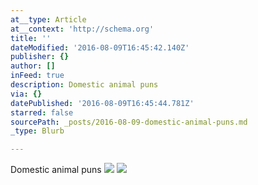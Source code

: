 ```yaml
---
at__type: Article
at__context: 'http://schema.org'
title: ''
dateModified: '2016-08-09T16:45:42.140Z'
publisher: {}
author: []
inFeed: true
description: Domestic animal puns
via: {}
datePublished: '2016-08-09T16:45:44.781Z'
starred: false
sourcePath: _posts/2016-08-09-domestic-animal-puns.md
_type: Blurb

---
```

Domestic animal puns
![](https://the-grid-user-content.s3-us-west-2.amazonaws.com/8c48ceed-4578-4f43-bc5c-ec6988797098.jpg)
![](https://the-grid-user-content.s3-us-west-2.amazonaws.com/9e67fec8-0a03-47e7-86ec-b28ba1a938de.jpg)
